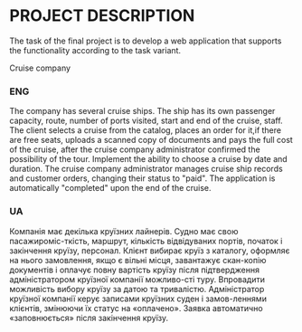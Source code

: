 # PROJECT DESCRIPTION

The task of the final project is to develop a web application that supports the functionality according to the task variant.

Cruise company  

### ENG
The company has several cruise ships.
The ship has its own passenger capacity, route, number of ports visited, start and end of the cruise, staff.
The client selects a cruise from the catalog, places an order for it,if there are free seats, uploads a scanned copy of documents
and pays the full cost of the cruise, after the cruise company administrator confirmed the possibility of the tour.
Implement the ability to choose a cruise by date and duration.
The cruise company administrator manages cruise ship records and customer orders, changing their status to "paid".
The application is automatically "completed" upon the end of the cruise. 

### UA
Компанія має декілька круїзних лайнерів.
Судно має свою пасажироміс-ткість, маршрут, кількість відвідуваних портів, початок і закінчення круїзу, персонал.
Клієнт вибирає круїз з каталогу, оформляє на нього замовлення, якщо є вільні місця, завантажує скан-копію документів
і оплачує повну вартість круїзу після підтвердження адміністратором круїзної компанії можливо-сті туру.
Впровадити можливість вибору круїзу за датою та тривалістю.
Адміністратор круїзної компанії керує записами круїзних суден і замов-леннями клієнтів, змінюючи їх статус на «оплачено».
Заявка автоматично «заповнюється» після закінчення круїзу.
